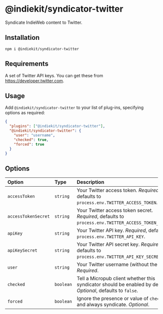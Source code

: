 # @indiekit/syndicator-twitter

Syndicate IndieWeb content to Twitter.

## Installation

`npm i @indiekit/syndicator-twitter`

## Requirements

A set of Twitter API keys. You can get these from <https://developer.twitter.com>.

## Usage

Add `@indiekit/syndicator-twitter` to your list of plug-ins, specifying options as required:

```json
{
  "plugins": ["@indiekit/syndicator-twitter"],
  "@indiekit/syndicator-twitter": {
    "user": "username",
    "checked": true,
    "forced": true
  }
}
```

## Options

| Option              | Type      | Description                                                                                                   |
| :------------------ | :-------- | :------------------------------------------------------------------------------------------------------------ |
| `accessToken`       | `string`  | Your Twitter access token. _Required_, defaults to `process.env.TWITTER_ACCESS_TOKEN`.                        |
| `accessTokenSecret` | `string`  | Your Twitter access token secret. _Required_, defaults to `process.env.TWITTER_ACCESS_TOKEN_SECRET`.          |
| `apiKey`            | `string`  | Your Twitter API key. _Required_, defaults to `process.env.TWITTER_API_KEY`.                                  |
| `apiKeySecret`      | `string`  | Your Twitter API secret key. _Required_, defaults to `process.env.TWITTER_API_KEY_SECRET`.                    |
| `user`              | `string`  | Your Twitter username (without the `@`). _Required_.                                                          |
| `checked`           | `boolean` | Tell a Micropub client whether this syndicator should be enabled by default. _Optional_, defaults to `false`. |
| `forced`            | `boolean` | Ignore the presence or value of `checked` and always syndicate. _Optional_.                                   |
